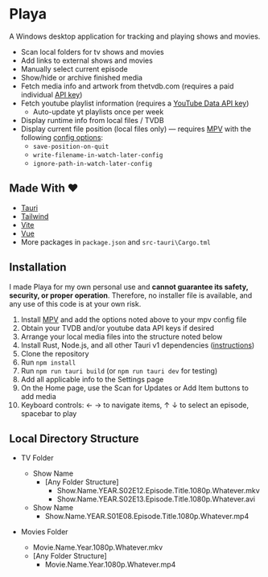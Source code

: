 # Playa

A Windows desktop application for tracking and playing shows and movies.

- Scan local folders for tv shows and movies
- Add links to external shows and movies
- Manually select current episode
- Show/hide or archive finished media
- Fetch media info and artwork from thetvdb.com (requires a paid individual [API key](https://developer.themoviedb.org/docs/getting-started))
- Fetch youtube playlist information (requires a [YouTube Data API key](https://developers.google.com/youtube/registering_an_application))
  - Auto-update yt playlists once per week
- Display runtime info from local files / TVDB
- Display current file position (local files only) — requires [MPV](https://mpv.io/) with the following [config options](https://mpv.io/manual/stable/#configuration-files):
  - `save-position-on-quit`
  - `write-filename-in-watch-later-config`
  - `ignore-path-in-watch-later-config`

## Made With ❤️

- [Tauri](https://tauri.app/)
- [Tailwind](https://tailwindcss.com/)
- [Vite](https://vitejs.dev/)
- [Vue](https://vuejs.org/)
- More packages in `package.json` and `src-tauri\Cargo.tml`

## Installation

I made Playa for my own personal use and **cannot guarantee its safety, security, or proper operation**. Therefore, no installer file is available, and any use of this code is at your own risk.

1. Install [MPV](https://mpv.io/) and add the options noted above to your mpv config file
1. Obtain your TVDB and/or youtube data API keys if desired
1. Arrange your local media files into the structure noted below
1. Install Rust, Node.js, and all other Tauri v1 dependencies ([instructions](https://tauri.app/v1/guides/getting-started/prerequisites))
1. Clone the repository
1. Run `npm install`
1. Run `npm run tauri build` (or `npm run tauri dev` for testing)
1. Add all applicable info to the Settings page
1. On the Home page, use the Scan for Updates or Add Item buttons to add media
1. Keyboard controls: ← → to navigate items, ↑ ↓ to select an episode, spacebar to play

## Local Directory Structure

- TV Folder
  - Show Name
    - [Any Folder Structure]
      - Show.Name.YEAR.S02E12.Episode.Title.1080p.Whatever.mkv
      - Show.Name.YEAR.S02E13.Episode.Title.1080p.Whatever.avi
  - Show Name
    - Show.Name.YEAR.S01E08.Episode.Title.1080p.Whatever.mp4

- Movies Folder
  - Movie.Name.Year.1080p.Whatever.mkv
  - [Any Folder Structure]
    - Movie.Name.Year.1080p.Whatever.mp4